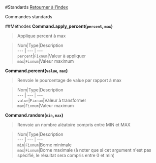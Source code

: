 #Standards
[Retourner à l'index](README.md)

Commandes standards

##Méthodes
**Command.apply_percent(`percent`, `max`)**

> Applique percent à max  
  
> Nom|Type|Description  
--- | --- | ---  
`percent`|`Fixnum`|Valeur à appliquer  
`max`|`Fixnum`|Valeur maximum  
  
**Command.percent(`value`, `max`)**

> Renvoie le pourcentage de value par rapport à max  
  
> Nom|Type|Description  
--- | --- | ---  
`value`|`Fixnum`|Valeur à transformer  
`max`|`Fixnum`|Valeur maximum  
  
**Command.random(`min`, `max`)**

> Renvoie un nombre aléatoire compris entre MIN et MAX  
  
> Nom|Type|Description  
--- | --- | ---  
`min`|`Fixnum`|Borne minimale  
`max`|`Fixnum`|Borne maximale (à noter que si cet argument n'est pas spécifié, le résultat sera compris entre 0 et min)  
  
